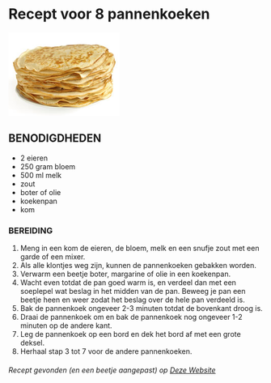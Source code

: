 # Recept voor 8 pannenkoeken
![pannenkoeken](pannenkoeken.jpg)
## BENODIGDHEDEN
- 2 eieren
- 250 gram bloem
- 500 ml melk
- zout
- boter of olie
- koekenpan
- kom
### BEREIDING
1. Meng in een kom de eieren, de bloem, melk en een snufje zout met een garde of een mixer.
2. Als alle klontjes weg zijn, kunnen de pannenkoeken gebakken worden.
3. Verwarm een beetje boter, margarine of olie in een koekenpan.
4. Wacht even totdat de pan goed warm is, en verdeel dan met een soeplepel wat beslag in het midden van de pan. Beweeg je pan een beetje heen en weer zodat het beslag over de hele pan verdeeld is.
5. Bak de pannenkoek ongeveer 2-3 minuten totdat de bovenkant droog is.
6. Draai de pannenkoek om en bak de pannenkoek nog ongeveer 1-2 minuten op de andere kant.
7. Leg de pannenkoek op een bord en dek het bord af met een grote deksel.
8. Herhaal stap 3 tot 7 voor de andere pannenkoeken.
###### Recept gevonden (en een beetje aangepast) op [Deze Website](https://www.lekkerensimpel.com/basisrecept-voor-pannenkoeken/)
